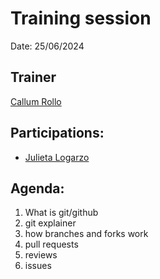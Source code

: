# Training session

Date: 25/06/2024

## Trainer
[Callum Rollo](https://github.com/callumrollo)

## Participations: 
- [Julieta Logarzo](https://github.com/julietalogarzo)

## Agenda:
1. What is git/github
2. git explainer
3. how branches and forks work
4. pull requests
5. reviews
6. issues

